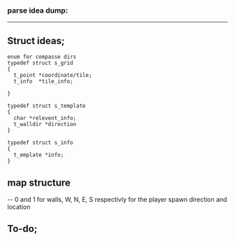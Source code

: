 



### parse idea dump:

----------------------

## Struct ideas;

```
enum for compasse dirs
typedef struct s_grid
{
  t_point *coordinate/tile;
  t_info  *tile_info;
  
}

typedef struct s_template
{
  char *relevent_info;
  t_walldir *direction
}

typedef struct s_info
{
  t_emplate *info;
}

```
## map structure

-- 0 and 1 for walls, W, N, E, S respectivly for the player spawn direction and location


## To-do;
